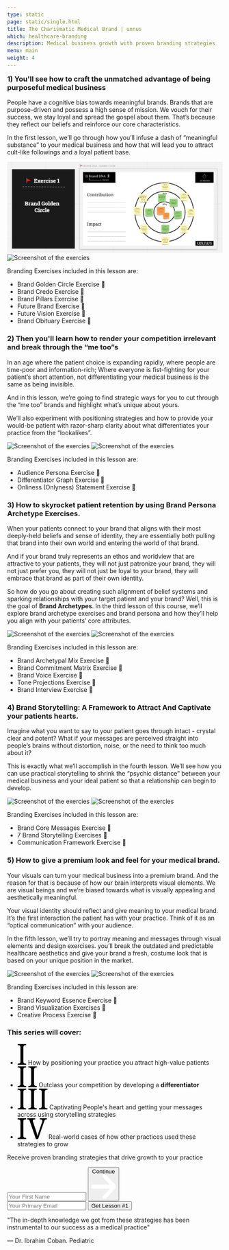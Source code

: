 ```yaml
---
type: static
page: static/single.html
title: The Charismatic Medical Brand | unnus
which: healthcare-branding
description: Medical business growth with proven branding strategies  
menu: main
weight: 4
---
```



<section class="course-intro">
	<div class="container">
		<div class="course-intro-holder updated-course-intro-holder">
			<div class="text-content">
				<h3 style="margin-top:0;">1) You'll see how to craft the unmatched advantage of being purposeful medical business</h3>
				<p>People have a cognitive bias towards meaningful brands. Brands that are purpose-driven and possess a high sense of mission. We vouch for their success, we stay loyal and spread the gospel about them. That’s because they reflect our beliefs and reinforce our core characteristics.</p>
				<p>In the first lesson, we’ll go through how you’ll infuse a dash of “meaningful substance” to your medical business and how that will lead you to attract cult-like followings and a loyal patient base.</p>
				<img alt="Screenshot of the exercies" src="/assets/course-media/landing/1.png">
				<img alt="Screenshot of the exercies" src="/assets/course-media/landing/2.png">
				<p>Branding Exercises included in this lesson are:</p>
				<ul>
						<li>Brand Golden Circle Exercise 📝</li>
						<li>Brand Credo Exercise 📝</li>
						<li>Brand Pillars Exercise 📝</li>
						<li>Future Brand Exercise 📝</li>
						<li>Future Vision Exercise 📝</li>
						<li>Brand Obituary Exercise 📝</li>
				</ul>
				<h3>2) Then you'll learn how to render your competition irrelevant and break through the “me too”s</h3>
				<p>In an age where the patient choice is expanding rapidly, where people are time-poor and information-rich; Where everyone is fist-fighting for your patient’s short attention, not differentiating your medical business is the same as being invisible.</p>
				<p>And in this lesson, we’re going to find strategic ways for you to cut through the “me too” brands and highlight what’s unique about yours.</p>
				<p>We’ll also experiment with positioning strategies and how to provide your would-be patient with razor-sharp clarity about what differentiates your practice from the “lookalikes”.</p>
				<img alt="Screenshot of the exercies" src="/assets/course-media/landing/3.png">
				<img alt="Screenshot of the exercies" src="/assets/course-media/landing/4.png">
				<p>Branding Exercises included in this lesson are:</p>
				<ul>
						<li>Audience Persona Exercise 📝</li>
						<li>Differentiator Graph Exercise 📝</li>
						<li>Onliness (Onlyness) Statement Exercise 📝</li>
				</ul>
				<h3>3) How to skyrocket patient retention by using Brand Persona Archetype Exercises.</h3>
				<p>When your patients connect to your brand that aligns with their most deeply-held beliefs and sense of identity, they are essentially both pulling that brand into their own world and entering the world of that brand.</p>
				<p>And if your brand truly represents an ethos and worldview that are attractive to your patients, they will not just patronize your brand, they will not just prefer you, they will not just be loyal to your brand, they will embrace that brand as part of their own identity.</p>
				<p>So how do you go about creating such alignment of belief systems and sparking relationships with your target patient and your brand? Well, this is the goal of <b>Brand Archetypes</b>. In the third lesson of this course, we’ll explore brand archetype exercises and brand persona and how they’ll help you align with your patients’ core attributes.</p>
				<img alt="Screenshot of the exercies" src="/assets/course-media/landing/5.png">
				<img alt="Screenshot of the exercies" src="/assets/course-media/landing/6.png">
				<p>Branding Exercises included in this lesson are:</p>
				<ul>
						<li>Brand Archetypal Mix Exercise 📝</li>
						<li>Brand Commitment Matrix Exercise 📝</li>
						<li>Brand Voice Exercise 📝</li>
						<li>Tone Projections Exercise 📝</li>
						<li>Brand Interview Exercise 📝</li>
				</ul>
				<h3>4) Brand Storytelling: A Framework to Attract And Captivate your patients hearts.</h3>
				<p>Imagine what you want to say to your patient goes through intact - crystal clear and potent? What if your messages are perceived straight into people’s brains without distortion, noise, or the need to think too much about it?</p>
				<p>This is exactly what we’ll accomplish in the fourth lesson. We’ll see how you can use practical storytelling to shrink the “psychic distance” between your medical business and your ideal patient so that a relationship can begin to develop.</p>
				<img alt="Screenshot of the exercies" src="/assets/course-media/landing/7.png">
				<img alt="Screenshot of the exercies" src="/assets/course-media/landing/8.png">
				<p>Branding Exercises included in this lesson are:</p>
				<ul>
						<li>Brand Core Messages Exercise 📝</li>
						<li>7 Brand Storytelling Exercises 📝</li>
						<li>Communication Framework Exercise 📝</li>
				</ul>				
				<h3>5) How to give a premium look and feel for your medical brand.</h3>
				<p>Your visuals can turn your medical business into a premium brand. And the reason for that is because of how our brain interprets visual elements. We are visual beings and we’re biased towards what is visually appealing and aesthetically meaningful.</p>
				<p>Your visual identity should reflect and give meaning to your medical brand. It’s the first interaction the patient has with your practice. Think of it as an “optical communication” with your audience.</p>
				<p>In the fifth lesson, we’ll try to portray meaning and messages through visual elements and design exercises. you’ll break the outdated and predictable healthcare aesthetics and give your brand a fresh, costume look that is based on your unique position in the market.</p>
				<img alt="Screenshot of the exercies" src="/assets/course-media/landing/9.png">
				<img alt="Screenshot of the exercies" src="/assets/course-media/landing/10.png">
				<p>Branding Exercises included in this lesson are:</p>
				<ul>
						<li>Brand Keyword Essence Exercise 📝</li>
						<li>Brand Visualization Exercises 📝</li>
						<li>Creative Process Exercise 📝</li>
				</ul>				
				<h3>This series will cover:</h3>
				<ul class="course-check">
					<li>
						<svg width="21" height="49" viewBox="0 0 21 49" fill="none" xmlns="http://www.w3.org/2000/svg">
					<path d="M0.589844 49V46.1445H1.45312C2.22786 46.1445 2.94727 46.0892 3.61133 45.9785C4.29753 45.8678 4.89518 45.6465 5.4043 45.3145C5.91341 44.9603 6.31185 44.4622 6.59961 43.8203C6.88737 43.1784 7.03125 42.3262 7.03125 41.2637V8.19336C7.03125 7.13086 6.88737 6.27865 6.59961 5.63672C6.31185 4.99479 5.91341 4.50781 5.4043 4.17578C4.89518 3.82161 4.29753 3.58919 3.61133 3.47852C2.94727 3.36784 2.22786 3.3125 1.45312 3.3125H0.589844V0.457031H20.3789V3.3125H19.4824C18.7298 3.3125 18.0104 3.36784 17.3242 3.47852C16.638 3.58919 16.0404 3.82161 15.5312 4.17578C15.0443 4.50781 14.6458 4.99479 14.3359 5.63672C14.0482 6.27865 13.9043 7.13086 13.9043 8.19336V41.2637C13.9043 42.3262 14.0482 43.1784 14.3359 43.8203C14.6458 44.4622 15.0443 44.9603 15.5312 45.3145C16.0404 45.6465 16.638 45.8678 17.3242 45.9785C18.0104 46.0892 18.7298 46.1445 19.4824 46.1445H20.3789V49H0.589844Z" fill="black"/>
					</svg> How by positioning your practice you attract high-value patients</li>
 <li> 
<svg width="46" height="49" viewBox="0 0 46 49" fill="none" xmlns="http://www.w3.org/2000/svg">
<path d="M0.589844 49V46.1445H1.45312C2.22786 46.1445 2.94727 46.0892 3.61133 45.9785C4.29753 45.8678 4.89518 45.6465 5.4043 45.3145C5.91341 44.9603 6.31185 44.4622 6.59961 43.8203C6.88737 43.1784 7.03125 42.3262 7.03125 41.2637V8.19336C7.03125 7.13086 6.88737 6.27865 6.59961 5.63672C6.31185 4.99479 5.91341 4.50781 5.4043 4.17578C4.89518 3.82161 4.29753 3.58919 3.61133 3.47852C2.94727 3.36784 2.22786 3.3125 1.45312 3.3125H0.589844V0.457031H20.3789V3.3125H19.4824C18.7298 3.3125 18.0104 3.36784 17.3242 3.47852C16.638 3.58919 16.0404 3.82161 15.5312 4.17578C15.0443 4.50781 14.6458 4.99479 14.3359 5.63672C14.0482 6.27865 13.9043 7.13086 13.9043 8.19336V41.2637C13.9043 42.3262 14.0482 43.1784 14.3359 43.8203C14.6458 44.4622 15.0443 44.9603 15.5312 45.3145C16.0404 45.6465 16.638 45.8678 17.3242 45.9785C18.0104 46.0892 18.7298 46.1445 19.4824 46.1445H20.3789V49H0.589844ZM25.5586 49V46.1445H26.4219C27.1966 46.1445 27.916 46.0892 28.5801 45.9785C29.2663 45.8678 29.8639 45.6465 30.373 45.3145C30.8822 44.9603 31.2806 44.4622 31.5684 43.8203C31.8561 43.1784 32 42.3262 32 41.2637V8.19336C32 7.13086 31.8561 6.27865 31.5684 5.63672C31.2806 4.99479 30.8822 4.50781 30.373 4.17578C29.8639 3.82161 29.2663 3.58919 28.5801 3.47852C27.916 3.36784 27.1966 3.3125 26.4219 3.3125H25.5586V0.457031H45.3477V3.3125H44.4512C43.6986 3.3125 42.9792 3.36784 42.293 3.47852C41.6068 3.58919 41.0091 3.82161 40.5 4.17578C40.013 4.50781 39.6146 4.99479 39.3047 5.63672C39.0169 6.27865 38.873 7.13086 38.873 8.19336V41.2637C38.873 42.3262 39.0169 43.1784 39.3047 43.8203C39.6146 44.4622 40.013 44.9603 40.5 45.3145C41.0091 45.6465 41.6068 45.8678 42.293 45.9785C42.9792 46.0892 43.6986 46.1445 44.4512 46.1445H45.3477V49H25.5586Z" fill="black"/>
</svg>
	Outclass your competition by developing a <strong>differentiator</strong></li>
<li>
<svg width="71" height="49" viewBox="0 0 71 49" fill="none" xmlns="http://www.w3.org/2000/svg">
<path d="M0.589844 49V46.1445H1.45312C2.22786 46.1445 2.94727 46.0892 3.61133 45.9785C4.29753 45.8678 4.89518 45.6465 5.4043 45.3145C5.91341 44.9603 6.31185 44.4622 6.59961 43.8203C6.88737 43.1784 7.03125 42.3262 7.03125 41.2637V8.19336C7.03125 7.13086 6.88737 6.27865 6.59961 5.63672C6.31185 4.99479 5.91341 4.50781 5.4043 4.17578C4.89518 3.82161 4.29753 3.58919 3.61133 3.47852C2.94727 3.36784 2.22786 3.3125 1.45312 3.3125H0.589844V0.457031H20.3789V3.3125H19.4824C18.7298 3.3125 18.0104 3.36784 17.3242 3.47852C16.638 3.58919 16.0404 3.82161 15.5312 4.17578C15.0443 4.50781 14.6458 4.99479 14.3359 5.63672C14.0482 6.27865 13.9043 7.13086 13.9043 8.19336V41.2637C13.9043 42.3262 14.0482 43.1784 14.3359 43.8203C14.6458 44.4622 15.0443 44.9603 15.5312 45.3145C16.0404 45.6465 16.638 45.8678 17.3242 45.9785C18.0104 46.0892 18.7298 46.1445 19.4824 46.1445H20.3789V49H0.589844ZM25.5586 49V46.1445H26.4219C27.1966 46.1445 27.916 46.0892 28.5801 45.9785C29.2663 45.8678 29.8639 45.6465 30.373 45.3145C30.8822 44.9603 31.2806 44.4622 31.5684 43.8203C31.8561 43.1784 32 42.3262 32 41.2637V8.19336C32 7.13086 31.8561 6.27865 31.5684 5.63672C31.2806 4.99479 30.8822 4.50781 30.373 4.17578C29.8639 3.82161 29.2663 3.58919 28.5801 3.47852C27.916 3.36784 27.1966 3.3125 26.4219 3.3125H25.5586V0.457031H45.3477V3.3125H44.4512C43.6986 3.3125 42.9792 3.36784 42.293 3.47852C41.6068 3.58919 41.0091 3.82161 40.5 4.17578C40.013 4.50781 39.6146 4.99479 39.3047 5.63672C39.0169 6.27865 38.873 7.13086 38.873 8.19336V41.2637C38.873 42.3262 39.0169 43.1784 39.3047 43.8203C39.6146 44.4622 40.013 44.9603 40.5 45.3145C41.0091 45.6465 41.6068 45.8678 42.293 45.9785C42.9792 46.0892 43.6986 46.1445 44.4512 46.1445H45.3477V49H25.5586ZM50.5273 49V46.1445H51.3906C52.1654 46.1445 52.8848 46.0892 53.5488 45.9785C54.235 45.8678 54.8327 45.6465 55.3418 45.3145C55.8509 44.9603 56.2493 44.4622 56.5371 43.8203C56.8249 43.1784 56.9688 42.3262 56.9688 41.2637V8.19336C56.9688 7.13086 56.8249 6.27865 56.5371 5.63672C56.2493 4.99479 55.8509 4.50781 55.3418 4.17578C54.8327 3.82161 54.235 3.58919 53.5488 3.47852C52.8848 3.36784 52.1654 3.3125 51.3906 3.3125H50.5273V0.457031H70.3164V3.3125H69.4199C68.6673 3.3125 67.9479 3.36784 67.2617 3.47852C66.5755 3.58919 65.9779 3.82161 65.4688 4.17578C64.9818 4.50781 64.5833 4.99479 64.2734 5.63672C63.9857 6.27865 63.8418 7.13086 63.8418 8.19336V41.2637C63.8418 42.3262 63.9857 43.1784 64.2734 43.8203C64.5833 44.4622 64.9818 44.9603 65.4688 45.3145C65.9779 45.6465 66.5755 45.8678 67.2617 45.9785C67.9479 46.0892 68.6673 46.1445 69.4199 46.1445H70.3164V49H50.5273Z" fill="black"/>
</svg>
 Captivating People's heart and getting your messages across using storytelling strategies </li>
<li>
<svg width="69" height="49" viewBox="0 0 69 49" fill="none" xmlns="http://www.w3.org/2000/svg">
<path d="M0.589844 49V46.1445H1.45312C2.22786 46.1445 2.94727 46.0892 3.61133 45.9785C4.29753 45.8678 4.89518 45.6465 5.4043 45.3145C5.91341 44.9603 6.31185 44.4622 6.59961 43.8203C6.88737 43.1784 7.03125 42.3262 7.03125 41.2637V8.19336C7.03125 7.13086 6.88737 6.27865 6.59961 5.63672C6.31185 4.99479 5.91341 4.50781 5.4043 4.17578C4.89518 3.82161 4.29753 3.58919 3.61133 3.47852C2.94727 3.36784 2.22786 3.3125 1.45312 3.3125H0.589844V0.457031H20.3789V3.3125H19.4824C18.7298 3.3125 18.0104 3.36784 17.3242 3.47852C16.638 3.58919 16.0404 3.82161 15.5312 4.17578C15.0443 4.50781 14.6458 4.99479 14.3359 5.63672C14.0482 6.27865 13.9043 7.13086 13.9043 8.19336V41.2637C13.9043 42.3262 14.0482 43.1784 14.3359 43.8203C14.6458 44.4622 15.0443 44.9603 15.5312 45.3145C16.0404 45.6465 16.638 45.8678 17.3242 45.9785C18.0104 46.0892 18.7298 46.1445 19.4824 46.1445H20.3789V49H0.589844ZM43.3555 49L28.6797 6.89844C28.4362 6.1901 28.1706 5.60352 27.8828 5.13867C27.5951 4.67383 27.263 4.30859 26.8867 4.04297C26.5104 3.77734 26.0788 3.58919 25.5918 3.47852C25.1048 3.36784 24.5293 3.3125 23.8652 3.3125H22.9688V0.457031H41.6621V3.3125H40.1016C38.7292 3.3125 37.6999 3.57812 37.0137 4.10938C36.3496 4.61849 36.0176 5.4375 36.0176 6.56641C36.0176 6.94271 36.0618 7.33008 36.1504 7.72852C36.2611 8.12695 36.4049 8.58073 36.582 9.08984L44.0527 31.1699C44.7389 33.1842 45.3255 35.1432 45.8125 37.0469C46.2995 38.9284 46.7311 40.6882 47.1074 42.3262C47.4616 40.6882 47.8822 38.9505 48.3691 37.1133C48.8561 35.276 49.4759 33.2949 50.2285 31.1699L57.7324 9.55469C57.9095 9.0013 58.0534 8.47005 58.1641 7.96094C58.2747 7.45182 58.3301 7.00911 58.3301 6.63281C58.3301 5.45964 57.9538 4.61849 57.2012 4.10938C56.4707 3.57812 55.3529 3.3125 53.8477 3.3125H52.2871V0.457031H68.8555V3.3125H67.5605C66.8965 3.3125 66.321 3.37891 65.834 3.51172C65.3691 3.64453 64.9375 3.91016 64.5391 4.30859C64.1628 4.6849 63.8086 5.21615 63.4766 5.90234C63.1445 6.58854 62.7904 7.48503 62.4141 8.5918L48.3359 49H43.3555Z" fill="black"/>
</svg>
 Real-world cases of how other practices used these strategies to grow</li>
</ul>
</div>

<div class="form-content">

<form method="post" accept-charset="UTF-8" action="https://www.aweber.com/scripts/addlead.pl" class="fixed-form af-form-wrapper">
	<p class="light-headline">Receive proven branding strategies that drive growth to your practice</p>
<!-- multi step -->

<div class="form-container  initial-active-area">
<div class="steps-wrapper">
  <div class="question-submission af-body af-standards" id="af-body-812149649">
    <div class="submission first-step home-header-form">
 <input required="required" placeholder="Your First Name" id="awf_field-108467594"  type="text" name="name" class="text input-s" value=""  onfocus=" if (this.value == '') { this.value = ''; }" onblur="if (this.value == '') { this.value='';} " tabindex="500" />
      <button class="first next btn-s btn-2">
      	Continue <svg viewBox="0 0 59 58" xmlns="http://www.w3.org/2000/svg" fill-rule="evenodd" clip-rule="evenodd" stroke-linecap="round" stroke-linejoin="round" stroke-miterlimit="1.5"><g fill="none" stroke="#fff" stroke-width="9.38"><path d="M2.688 28.863h50.054M31.231 2.688l24.576 26.175-24.576 26.175"/></g></svg>
      </button>
    </div>
    <div class="submission second-step">
  <input required="required" placeholder="Your Primary Email" class="text tags input-s" id="awf_field-108467595" type="email" name="email" value="" tabindex="501" onfocus=" if (this.value == '') { this.value = ''; }" onblur="if (this.value == '') { this.value='';} " />
		<button class="second next btn-s">Get Lesson #1</button>
    </div>
  </div>
</div>													
</div>
<!-- multi step -->

<div class="form-quote">
	<p>"The in-depth knowledge we got from these strategies has been instrumental to our success as a medical practice"</p>
	<div class="mini-avatar-testimonial">
			<div class="mini-avatar-image">
			</div>
	    <span>— Dr. Ibrahim Coban. Pediatric</span>
	  </div>
</div>
<div style="display: none;">
<input type="hidden" name="meta_web_form_id" value="812149649" />
<input type="hidden" name="meta_split_id" value="" />
<input type="hidden" name="listname" value="awlist5746932" />
<input type="hidden" name="redirect" value="https://www.unnus.com/private/acknowledgment" id="redirect_8446ff3eca1bc3243a231d877a368cc9" />

<input type="hidden" name="meta_adtracking" value="" />
<input type="hidden" name="meta_message" value="1" />
<input type="hidden" name="meta_required" value="name,email" />
<input type="hidden" name="meta_forward_vars" value="1" />
<input type="hidden" name="meta_tooltip" value="" />
</div>
</form>		
</div>			
</div>
</div>
</section>
